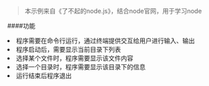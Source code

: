 >本示例来自《了不起的node.js》，结合node官网，用于学习node

####功能
 <li>程序需要在命令行运行，通过终端提供交互给用户进行输入、输出
 <li>程序启动后，需要显示当前目录下列表
 <li>选择某个文件时，程序需要显示该文件内容
 <li>选择一个目录时，程序需要显示该目录下的信息
 <li>运行结束后程序退出